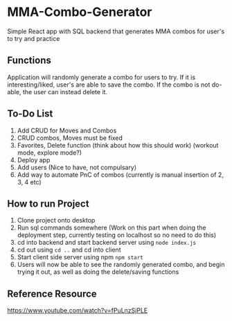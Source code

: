 # MMA-Combo-Generator
Simple React app with SQL backend that generates MMA combos for user's to try and practice

## Functions
Application will randomly generate a combo for users to try. If it is interesting/liked, user's are able to save the combo. If the combo is not do-able, the user can instead delete it. 


## To-Do List
1. Add CRUD for Moves and Combos
3. CRUD combos, Moves must be fixed 
4. Favorites, Delete function (think about how this should work) (workout mode, explore mode?)
5. Deploy app 
6. Add users (Nice to have, not compulsary)
6. Add way to automate PnC of combos (currently is manual insertion of 2, 3, 4 etc)


## How to run Project
1. Clone project onto desktop 
2. Run sql commands somewhere (Work on this part when doing the deployment step, currently testing on localhost so no need to do this)
3. cd into backend and start backend server using ```node index.js```
4. cd out using ```cd ..``` and cd into client
5. Start client side server using npm ```npm start```
6. Users will now be able to see the randomly generated combo, and begin trying it out, as well as doing the delete/saving functions 


## Reference Resource
https://www.youtube.com/watch?v=fPuLnzSjPLE